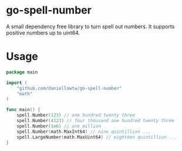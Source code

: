 # go-spell-number

A small dependency free library to turn spell out numbers. It supports positive numbers up to uint64.

# Usage
```go
package main

import (
    "github.com/daniellowtw/go-spell-number"
    "math"
)

func main() {
    spell.Number(123) // one hundred twenty three
    spell.Number(4123) // four thousand one hundred twenty three
    spell.Number(1e6) // one million
    spell.Number(math.MaxInt64) // nine quintillion ...
    spell.LargeNumber(math.MaxUint64) // eighteen quintillion ...
}
```